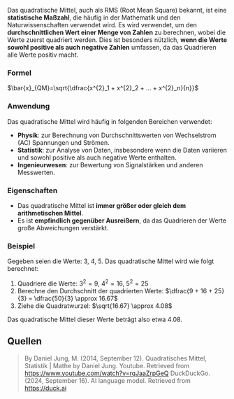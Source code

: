 Das quadratische Mittel, auch als RMS (Root Mean Square) bekannt, ist eine **statistische Maßzahl**, die häufig in der Mathematik und den Naturwissenschaften verwendet wird. Es wird verwendet, um den **durchschnittlichen Wert einer Menge von Zahlen** zu berechnen, wobei die Werte zuerst quadriert werden. Dies ist besonders nützlich, **wenn die Werte sowohl positive als auch negative Zahlen** umfassen, da das Quadrieren alle Werte positiv macht.

### Formel
$\bar{x}_{QM}=\sqrt{\dfrac{x^{2}_1 + x^{2}_2 + ... + x^{2}_n}{n}}$

### Anwendung
Das quadratische Mittel wird häufig in folgenden Bereichen verwendet:
- **Physik**: zur Berechnung von Durchschnittswerten von Wechselstrom (AC) Spannungen und Strömen.
- **Statistik**: zur Analyse von Daten, insbesondere wenn die Daten variieren und sowohl positive als auch negative Werte enthalten.
- **Ingenieurwesen**: zur Bewertung von Signalstärken und anderen Messwerten.

### Eigenschaften
- Das quadratische Mittel ist **immer größer oder gleich dem arithmetischen Mittel**.
- Es ist **empfindlich gegenüber Ausreißern**, da das Quadrieren der Werte große Abweichungen verstärkt.

### Beispiel
Gegeben seien die Werte: 3, 4, 5. Das quadratische Mittel wird wie folgt berechnet:

1. Quadriere die Werte: $3^2 = 9$, $4^2 = 16$, $5^2 = 25$
2. Berechne den Durchschnitt der quadrierten Werte: $\dfrac{9 + 16 + 25}{3} = \dfrac{50}{3} \approx 16.67$
3. Ziehe die Quadratwurzel: $\sqrt{16.67} \approx 4.08$

Das quadratische Mittel dieser Werte beträgt also etwa 4.08.

## Quellen

> By Daniel Jung, M. (2014, September 12). Quadratisches Mittel, Statistik | Mathe by Daniel Jung. Youtube. Retrieved from https://www.youtube.com/watch?v=rqJaaZrpGeQ
> DuckDuckGo. (2024, September 16). AI language model. Retrieved from https://duck.ai
